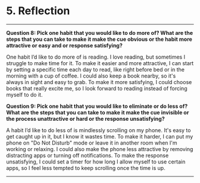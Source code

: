 # 5. Reflection

---
**Question 8: Pick one habit that you would like to do more of? What are the steps that you can take to make it make the cue obvious or the habit more attractive or easy and or response satisfying?**  


One habit I’d like to do more of is reading. I love reading, but sometimes I struggle to make time for it. To make it easier and more attractive, I can start by setting a specific time each day to read, like right before bed or in the morning with a cup of coffee. I could also keep a book nearby, so it's always in sight and easy to grab. To make it more satisfying, I could choose books that really excite me, so I look forward to reading instead of forcing myself to do it.

**Question 9: Pick one habit that you would like to eliminate or do less of? What are the steps that you can take to make it make the cue invisible or the process unattractive or hard or the response unsatisfying?**  


A habit I’d like to do less of is mindlessly scrolling on my phone. It's easy to get caught up in it, but I know it wastes time. To make it harder, I can put my phone on "Do Not Disturb" mode or leave it in another room when I'm working or relaxing. I could also make the phone less attractive by removing distracting apps or turning off notifications. To make the response unsatisfying, I could set a timer for how long I allow myself to use certain apps, so I feel less tempted to keep scrolling once the time is up.


---